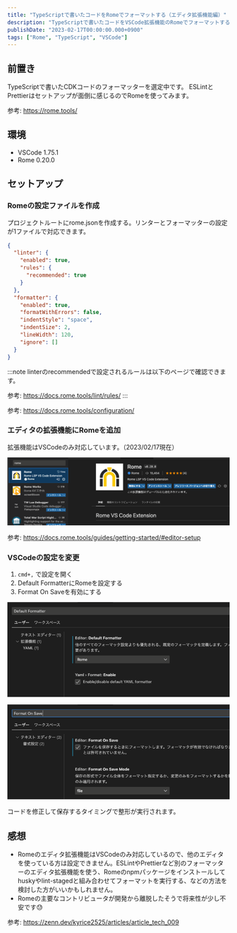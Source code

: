 ```yaml
---
title: "TypeScriptで書いたコードをRomeでフォーマットする（エディタ拡張機能編）"
description: "TypeScriptで書いたコードをVSCode拡張機能のRomeでフォーマットする方法を調べました。設定ファイルの作成手順やエディタ設定について解説しました。"
publishDate: "2023-02-17T00:00:00.000+0900"
tags: ["Rome", "TypeScript", "VSCode"]
---
```


## 前置き

TypeScriptで書いたCDKコードのフォーマッターを選定中です。
ESLintとPrettierはセットアップが面倒に感じるのでRomeを使ってみます。

参考: https://rome.tools/

## 環境

- VSCode 1.75.1
- Rome 0.20.0

## セットアップ

### Romeの設定ファイルを作成

プロジェクトルートにrome.jsonを作成する。リンターとフォーマッターの設定が1ファイルで対応できます。

```json
{
  "linter": {
    "enabled": true,
    "rules": {
      "recommended": true
    }
  },
  "formatter": {
    "enabled": true,
    "formatWithErrors": false,
    "indentStyle": "space",
    "indentSize": 2,
    "lineWidth": 120,
    "ignore": []
  }
}
```

:::note
linterのrecommendedで設定されるルールは以下のページで確認できます。

参考: https://docs.rome.tools/lint/rules/
:::

参考: https://docs.rome.tools/configuration/

### エディタの拡張機能にRomeを追加

拡張機能はVSCodeのみ対応しています。（2023/02/17現在）

![](../../assets/images/post/294798af3cd6-20230217.png)

参考: https://docs.rome.tools/guides/getting-started/#editor-setup

### VSCodeの設定を変更

1. `cmd+,` で設定を開く
1. Default FormatterにRomeを設定する
1. Format On Saveを有効にする

![](../../assets/images/post/3ae5a484c1df-20230217.png)

![](../../assets/images/post/a1b5259045ea-20230217.png)

コードを修正して保存するタイミングで整形が実行されます。

## 感想

- Romeのエディタ拡張機能はVSCodeのみ対応しているので、他のエディタを使っている方は設定できません。ESLintやPrettierなど別のフォーマッターのエディタ拡張機能を使う、Romeのnpmパッケージをインストールしてhuskyやlint-stagedと組み合わせてフォーマットを実行する、などの方法を検討した方がいいかもしれません。
- Romeの主要なコントリビュータが開発から離脱したそうで将来性が少し不安です😓

参考: https://zenn.dev/kyrice2525/articles/article_tech_009
